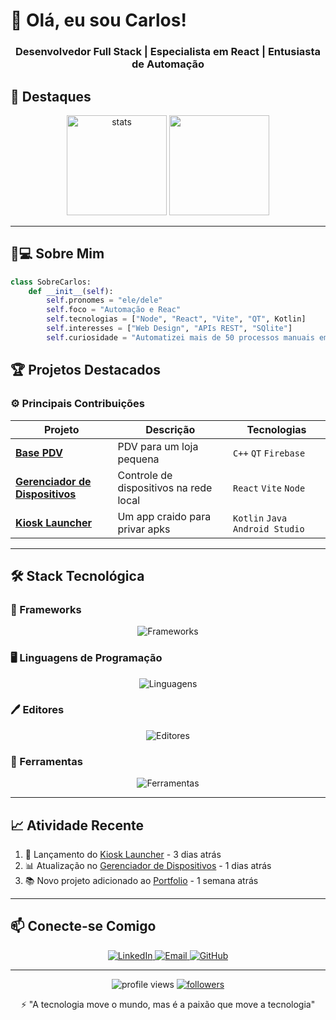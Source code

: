 # 👋 Olá, eu sou Carlos!

<h3 align="center">
  Desenvolvedor Full Stack | Especialista em React | Entusiasta de Automação
</h3>


## 📌 Destaques

<p align="center">
    <img src="https://github-readme-stats.vercel.app/api?username=carlosfallen&show_icons=true&theme=dark&hide_border=true" alt="stats" height="160">
  <img src="https://github-readme-streak-stats.herokuapp.com/?user=carlosfallen&theme=dark&hide_border=true" height="160">
</p>

---

## 🧑💻 Sobre Mim

```python
class SobreCarlos:
    def __init__(self):
        self.pronomes = "ele/dele"
        self.foco = "Automação e Reac"
        self.tecnologias = ["Node", "React", "Vite", "QT", Kotlin]
        self.interesses = ["Web Design", "APIs REST", "SQlite"]
        self.curiosidade = "Automatizei mais de 50 processos manuais em 2024"
```
## 🏆 Projetos Destacados

### ⚙️ Principais Contribuições
| Projeto | Descrição | Tecnologias |
|---------|-----------|-------------|
| **[Base PDV](https://github.com/carlosfallen/PDV)** | PDV para um loja pequena | `C++` `QT` `Firebase` |
| **[Gerenciador de Dispositivos](https://github.com/carlosfallen/tabela-vite-node)** | Controle de dispositivos na rede local | `React` `Vite` `Node` |
| **[Kiosk Launcher](https://github.com/carlosfallen/Kiosk-Launcher)** | Um app craido para privar apks | `Kotlin` `Java` `Android Studio` |

---

## 🛠️ Stack Tecnológica

### 📌 Frameworks
<p align="center">
  <img src="https://skillicons.dev/icons?i=react,tailwind,vite,qt,nodejs,electron" alt="Frameworks">
</p>

### 🖥️ Linguagens de Programação
<p align="center">
  <img src="https://skillicons.dev/icons?i=html,css,js,typescript,python,c,cpp,kotlin" alt="Linguagens">
</p>

### 🖊️ Editores
<p align="center">
  <img src="https://skillicons.dev/icons?i=vscode,qt,androidstudio,visualstudio,clion,cmake,figma,idea,pycharm" alt="Editores">
</p>

### 🔧 Ferramentas
<p align="center">
  <img src="https://skillicons.dev/icons?i=git,github,linux,docker,firebase,supabase,bash,sqlite,postgresql" alt="Ferramentas">
</p>

---

## 📈 Atividade Recente

<!-- START_SECTION:activity -->
1. 🚀 Lançamento do [Kiosk Launcher](https://github.com/carlosfallen/Kiosk-Launcher) - 3 dias atrás
2. 📊 Atualização no [Gerenciador de Dispositivos](https://github.com/carlosfallen/tabela-vite-node) - 1 dias atrás
3. 📚 Novo projeto adicionado ao [Portfolio](https://github.com/carlosfallen/portfolio) - 1 semana atrás
<!-- END_SECTION:activity -->

---

## 📫 Conecte-se Comigo

<p align="center">
  <a href="https://www.linkedin.com/in/caugustofc/">
    <img src="https://img.shields.io/badge/LinkedIn-0077B5?style=for-the-badge&logo=linkedin&logoColor=white" alt="LinkedIn">
  </a>
  <a href="mailto:ca88321499@gmail.com">
    <img src="https://img.shields.io/badge/Email-D14836?style=for-the-badge&logo=gmail&logoColor=white" alt="Email">
  </a>
  <a href="https://github.com/carlosfallen">
    <img src="https://img.shields.io/badge/GitHub-100000?style=for-the-badge&logo=github&logoColor=white" alt="GitHub">
  </a>
</p>

---

<p align="center">
  <img src="https://komarev.com/ghpvc/?username=carlosfallen&label=Visualizações&color=blueviolet&style=flat" alt="profile views">
  <a href="https://github.com/carlosfallen?tab=followers">
    <img src="https://img.shields.io/github/followers/carlosfallen?label=Seguidores&style=social" alt="followers">
  </a>
</p>

<p align="center">
  ⚡ "A tecnologia move o mundo, mas é a paixão que move a tecnologia"
</p>
